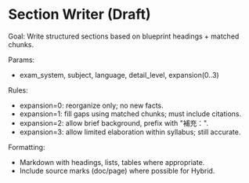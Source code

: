 # Section Writer (Draft)

Goal: Write structured sections based on blueprint headings + matched chunks.

Params:
- exam_system, subject, language, detail_level, expansion(0..3)

Rules:
- expansion=0: reorganize only; no new facts.
- expansion=1: fill gaps using matched chunks; must include citations.
- expansion=2: allow brief background, prefix with "補充：".
- expansion=3: allow limited elaboration within syllabus; still accurate.

Formatting:
- Markdown with headings, lists, tables where appropriate.
- Include source marks (doc/page) where possible for Hybrid.


